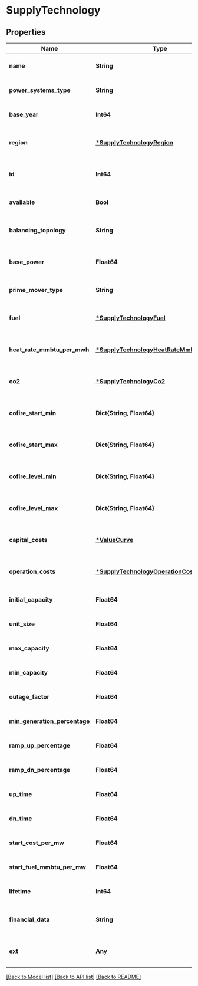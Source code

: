 # SupplyTechnology


## Properties
Name | Type | Description | Notes
------------ | ------------- | ------------- | -------------
**name** | **String** |  | [default to nothing]
**power_systems_type** | **String** |  | [default to nothing]
**base_year** | **Int64** |  | [optional] [default to 2020]
**region** | [***SupplyTechnologyRegion**](SupplyTechnologyRegion.md) |  | [optional] [default to nothing]
**id** | **Int64** |  | [optional] [default to nothing]
**available** | **Bool** |  | [default to nothing]
**balancing_topology** | **String** |  | [optional] [default to nothing]
**base_power** | **Float64** |  | [optional] [default to nothing]
**prime_mover_type** | **String** |  | [optional] [default to "OT"]
**fuel** | [***SupplyTechnologyFuel**](SupplyTechnologyFuel.md) |  | [optional] [default to nothing]
**heat_rate_mmbtu_per_mwh** | [***SupplyTechnologyHeatRateMmbtuPerMwh**](SupplyTechnologyHeatRateMmbtuPerMwh.md) |  | [optional] [default to nothing]
**co2** | [***SupplyTechnologyCo2**](SupplyTechnologyCo2.md) |  | [optional] [default to nothing]
**cofire_start_min** | **Dict{String, Float64}** |  | [optional] [default to nothing]
**cofire_start_max** | **Dict{String, Float64}** |  | [optional] [default to nothing]
**cofire_level_min** | **Dict{String, Float64}** |  | [optional] [default to nothing]
**cofire_level_max** | **Dict{String, Float64}** |  | [optional] [default to nothing]
**capital_costs** | [***ValueCurve**](ValueCurve.md) |  | [optional] [default to nothing]
**operation_costs** | [***SupplyTechnologyOperationCosts**](SupplyTechnologyOperationCosts.md) |  | [optional] [default to nothing]
**initial_capacity** | **Float64** |  | [optional] [default to 0.0]
**unit_size** | **Float64** |  | [optional] [default to 0.0]
**max_capacity** | **Float64** |  | [optional] [default to 1e8]
**min_capacity** | **Float64** |  | [optional] [default to 0.0]
**outage_factor** | **Float64** |  | [optional] [default to 1.0]
**min_generation_percentage** | **Float64** |  | [optional] [default to 0.0]
**ramp_up_percentage** | **Float64** |  | [optional] [default to 100.0]
**ramp_dn_percentage** | **Float64** |  | [optional] [default to 100.0]
**up_time** | **Float64** |  | [optional] [default to 0.0]
**dn_time** | **Float64** |  | [optional] [default to 0.0]
**start_cost_per_mw** | **Float64** |  | [optional] [default to 0.0]
**start_fuel_mmbtu_per_mw** | **Float64** |  | [optional] [default to 0.0]
**lifetime** | **Int64** |  | [optional] [default to 100]
**financial_data** | **String** |  | [optional] [default to nothing]
**ext** | **Any** |  | [optional] [default to nothing]


[[Back to Model list]](../README.md#models) [[Back to API list]](../README.md#api-endpoints) [[Back to README]](../README.md)


